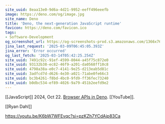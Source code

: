 ```yaml
---
site_uuid: 8eaa13e0-9d6a-4d21-9952-eeff496eeefb
image: https://deno.com/og/image.jpg
site_name: Deno
title: 'Deno, the next-generation JavaScript runtime'
favicon: https://deno.com/favicon.ico
tags:
- Software-Development
og_screenshot_url: https://og-screenshots-prod.s3.amazonaws.com/1366x768/80/false/b522df73c3c721cecfeace16be81bacfcd9b06006fde40fca32e86c2c35d3358.jpeg
jina_last_request: '2025-03-09T06:45:05.393Z'
jina_error: 'Error occurred'
og_last_fetch: '2025-03-14T05:42:25.254Z'
site_uuid: 7491c92c-91ef-4599-8044-a45f75c872e0
site_uuid: 93132b38-ec82-46f9-a201-da0568ff10c8
site_uuid: 4798a38a-e0c7-4141-9e25-d213eab5d81c
site_uuid: 3adfcd7d-d626-4e30-a021-71abe0fe66c3
site_uuid: bc3b4261-f8bd-4bc0-9fd9-ff36fec73240
site_uuid: b0dbc534-ef89-4026-9a79-451b2eefd9e2
---
```

[[JavaScript]]
2024, Oct 22. [Browser APIs in Deno](https://youtu.be/oxVwTT-rZRo?si=CecGWY_xtAG3NbBz). [[YouTube]].

[[Ryan Dahl]]

https://youtu.be/K6bW7WFEvqc?si=pzKZh7YCdAjp83Ca
